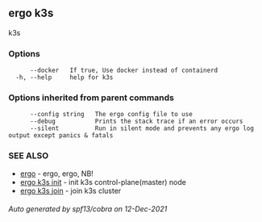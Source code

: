 ## ergo k3s

k3s

### Options

```
      --docker   If true, Use docker instead of containerd
  -h, --help     help for k3s
```

### Options inherited from parent commands

```
      --config string   The ergo config file to use
      --debug           Prints the stack trace if an error occurs
      --silent          Run in silent mode and prevents any ergo log output except panics & fatals
```

### SEE ALSO

* [ergo](ergo.md)	 - ergo, ergo, NB!
* [ergo k3s init](ergo_k3s_init.md)	 - init k3s control-plane(master) node
* [ergo k3s join](ergo_k3s_join.md)	 - join k3s cluster

###### Auto generated by spf13/cobra on 12-Dec-2021
